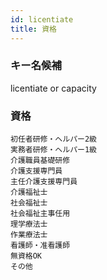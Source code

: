 ```yaml
---
id: licentiate
title: 資格
---
```


### キー名候補
licentiate
or
capacity

### 資格
```
初任者研修・ヘルパー2級
実務者研修・ヘルパー1級
介護職員基礎研修
介護支援専門員
主任介護支援専門員
介護福祉士
社会福祉士
社会福祉主事任用
理学療法士
作業療法士
看護師・准看護師
無資格OK
その他
```